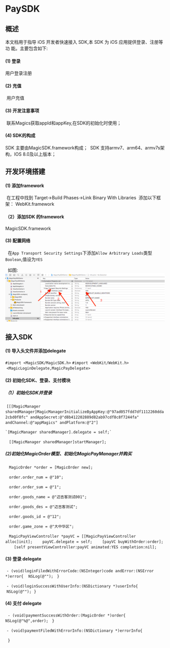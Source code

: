 # PaySDK

## 概述
  本文档用于指导 iOS 开发者快速接入  SDK,本 SDK 为 iOS 应用提供登录、注册等功 能。主要包含如下:
  
#### (1) 登录 
  用户登录注册
  
#### (2) 充值 
  用户充值
  
#### (3) 开发注意事项
  联系Magics获取appId和appKey,在SDK的初始化时使用；
  
#### (4) SDK的构成
  SDK 主要由MagicSDK.framework构成；
  SDK 支持armv7、arm64、armv7s架构，IOS 8.0及以上版本；
  
## 开发环境搭建

#### (1) 添加framework
  在工程中找到 Target->Build Phases->Link Binary With Libraries 
  添加以下框架：
  WebKit.framework
  
#### （2）添加SDK 的framework
  MagicSDK.framework
  
#### (3) 配置网络
   在`App Transport Security Settings`下添加`Allow Arbitrary Loads`类型`Boolean`,值设为`YES`
   
   如图:
   ![](https://github.com/MagicsSDK/PaySDK/blob/master/ImageCache/屏幕快照%202018-04-18%20下午3.48.00.png)

## 接入SDK

#### (1) 导入头文件并添加delegate
  `#import <MagicSDK/MagicSDK.h>`
  `#import <WebKit/WebKit.h>`
  `<MagicLoginDelegate,MagicPayDelegate>`

#### (2) 初始化SDK、登录、支付模块
 
##### （1）初始化SDK并登录
  `[[[MagicManager sharedManager]MagicManagerInitializeByAppKey:@"97ad057fdd7df1112260dda2cbd0f8fc" andAppSecret:@"d8b412202889d82ab97cdf8c8f7244fa" andChannel:@"appMagics" andPlatform:@"2"]`

    `[MagicManager sharedManager].delegate = self;`
    
    `[[MagicManager sharedManager]startManager];`
    

 ##### (2)初始化MagicOrder模型、初始化MagicPayManager并购买

    `MagicOrder *order = [MagicOrder new];`
    
    `order.order_num = @"10";`
    
    `order.order_sum = @"1";`
    
    `order.goods_name = @"迈吉客测试001";`
    
    `order.goods_des = @"迈吉客测试";`
    
    `order.goods_id = @"12";`
    
    `order.game_zone = @"大中华区";`

    `MagicPayViewController *payVC = [[MagicPayViewController alloc]init];`
    
    `payVC.delegate = self;`
    
    `[payVC buyWithOrder:order];`
    
    `[self presentViewController:payVC animated:YES completion:nil];`
 
 #### (3) 登录 delegate

   `- (void)loginFiledWithErrorCode:(NSInteger)code andError:(NSError *)error{`
       `NSLog(@"");`
   `}`

   `- (void)loginSuccessWithUserInfo:(NSDictionary *)userInfo{`
    `NSLog(@"");`
   `}`
  
 #### (4) 支付 delegate
   `- (void)paymentSuccessWithOrder:(MagicOrder *)order{`
   `  NSLog(@"%@",order);`
   `}`

   `- (void)paymentFiledWithErrorInfo:(NSDictionary *)errorInfo{`

   `}`


